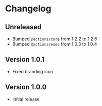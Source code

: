 # Changelog

## Unreleased

- Bumped `@actions/core` from 1.2.2 to 1.2.6
- Bumped `@actions/exec` from 1.0.3 to 1.0.4

## Version 1.0.1

- Fixed branding icon

## Version 1.0.0

- Initial release
